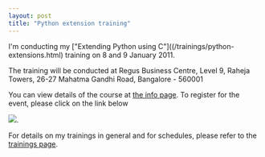 ```yaml
---
layout: post
title: "Python extension training"
---
```


I'm conducting my ["Extending Python using C"]((/trainings/python-extensions.html) training on 8 and 9
January 2011. 

The training will be conducted at Regus Business Centre, Level 9,
Raheja Towers, 26-27 Mahatma Gandhi Road, Bangalore - 560001

You can view details of the course at
[the info page](/trainings/python-extensions.html). To register for the event, please click on the link below

<a
href='http://pythontraining.doattend.com'><img
src='http://doattend.com/assets/btnw-reg-now.png'/></a>.

For details on my trainings in general and for schedules, please refer
to the [trainings page](/trainings.html).
